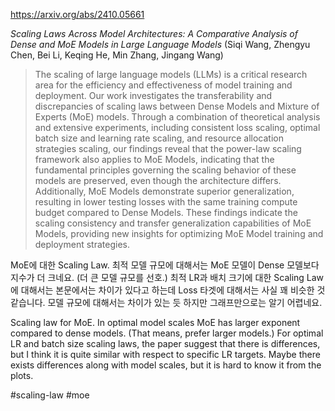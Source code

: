 https://arxiv.org/abs/2410.05661

*Scaling Laws Across Model Architectures: A Comparative Analysis of Dense and MoE Models in Large Language Models* (Siqi Wang, Zhengyu Chen, Bei Li, Keqing He, Min Zhang, Jingang Wang)

> The scaling of large language models (LLMs) is a critical research area for the efficiency and effectiveness of model training and deployment. Our work investigates the transferability and discrepancies of scaling laws between Dense Models and Mixture of Experts (MoE) models. Through a combination of theoretical analysis and extensive experiments, including consistent loss scaling, optimal batch size and learning rate scaling, and resource allocation strategies scaling, our findings reveal that the power-law scaling framework also applies to MoE Models, indicating that the fundamental principles governing the scaling behavior of these models are preserved, even though the architecture differs. Additionally, MoE Models demonstrate superior generalization, resulting in lower testing losses with the same training compute budget compared to Dense Models. These findings indicate the scaling consistency and transfer generalization capabilities of MoE Models, providing new insights for optimizing MoE Model training and deployment strategies.

MoE에 대한 Scaling Law. 최적 모델 규모에 대해서는 MoE 모델이 Dense 모델보다 지수가 더 크네요. (더 큰 모델 규모를 선호.) 최적 LR과 배치 크기에 대한 Scaling Law에 대해서는 본문에서는 차이가 있다고 하는데 Loss 타겟에 대해서는 사실 꽤 비슷한 것 같습니다. 모델 규모에 대해서는 차이가 있는 듯 하지만 그래프만으로는 알기 어렵네요.

<english>
Scaling law for MoE. In optimal model scales MoE has larger exponent compared to dense models. (That means, prefer larger models.) For optimal LR and batch size scaling laws, the paper suggest that there is differences, but I think it is quite similar with respect to specific LR targets. Maybe there exists differences along with model scales, but it is hard to know it from the plots.
</english>

#scaling-law #moe 